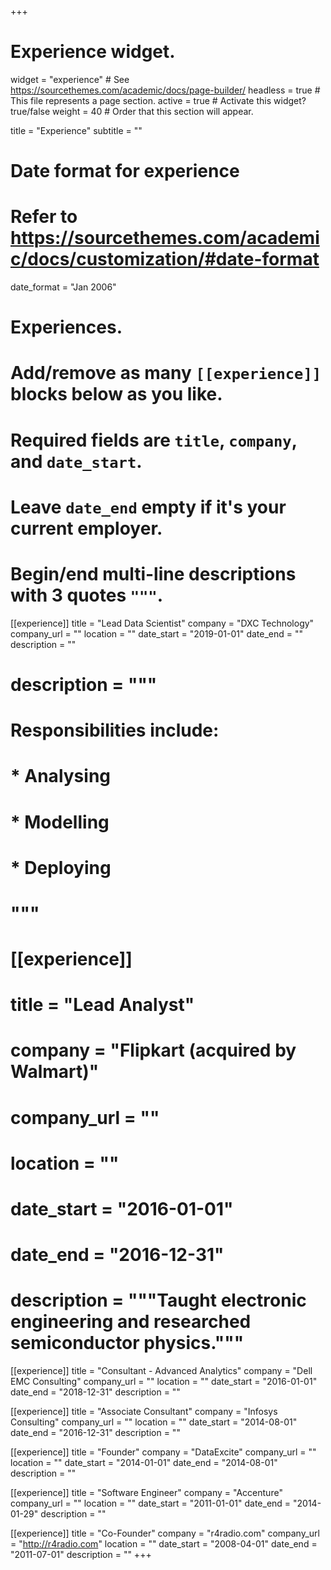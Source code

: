 +++
# Experience widget.
widget = "experience"  # See https://sourcethemes.com/academic/docs/page-builder/
headless = true  # This file represents a page section.
active = true  # Activate this widget? true/false
weight = 40  # Order that this section will appear.

title = "Experience"
subtitle = ""

# Date format for experience
#   Refer to https://sourcethemes.com/academic/docs/customization/#date-format
date_format = "Jan 2006"

# Experiences.
#   Add/remove as many `[[experience]]` blocks below as you like.
#   Required fields are `title`, `company`, and `date_start`.
#   Leave `date_end` empty if it's your current employer.
#   Begin/end multi-line descriptions with 3 quotes `"""`.
[[experience]]
  title = "Lead Data Scientist"
  company = "DXC Technology"
  company_url = ""
  location = ""
  date_start = "2019-01-01"
  date_end = ""
  description = ""
#  description = """
#  Responsibilities include:
#  
#  * Analysing
#  * Modelling
#  * Deploying
#  """

# [[experience]]
#  title = "Lead Analyst"
#  company = "Flipkart (acquired by Walmart)"
#  company_url = ""
#  location = ""
#  date_start = "2016-01-01"
#  date_end = "2016-12-31"
#  description = """Taught electronic engineering and researched semiconductor physics."""

[[experience]]
  title = "Consultant - Advanced Analytics"
  company = "Dell EMC Consulting"
  company_url = ""
  location = ""
  date_start = "2016-01-01"
  date_end = "2018-12-31"
  description = ""

[[experience]]
  title = "Associate Consultant"
  company = "Infosys Consulting"
  company_url = ""
  location = ""
  date_start = "2014-08-01"
  date_end = "2016-12-31"
  description = ""

[[experience]]
  title = "Founder"
  company = "DataExcite"
  company_url = ""
  location = ""
  date_start = "2014-01-01"
  date_end = "2014-08-01"
  description = ""

[[experience]]
  title = "Software Engineer"
  company = "Accenture"
  company_url = ""
  location = ""
  date_start = "2011-01-01"
  date_end = "2014-01-29"
  description = ""

[[experience]]
  title = "Co-Founder"
  company = "r4radio.com"
  company_url = "http://r4radio.com"
  location = ""
  date_start = "2008-04-01"
  date_end = "2011-07-01"
  description = ""
+++
